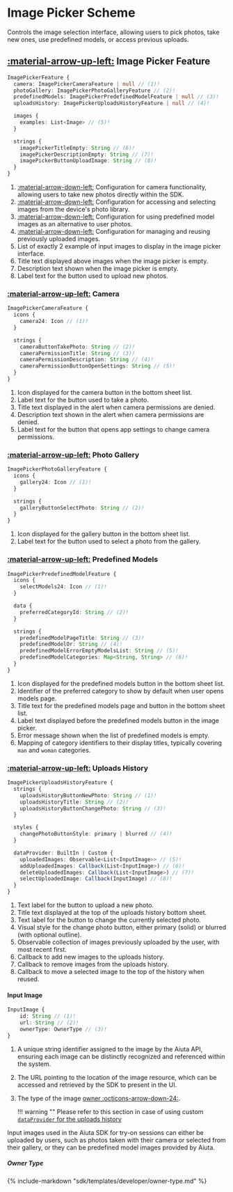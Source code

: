 # Image Picker Scheme

Controls the image selection interface, allowing users to pick photos, take new ones, use predefined models, or access previous uploads.

## [:material-arrow-up-left:](/sdk/developer/configuration/features/#features) Image Picker Feature

```typescript
ImagePickerFeature {
  camera: ImagePickerCameraFeature | null // (1)!
  photoGallery: ImagePickerPhotoGalleryFeature // (2)!
  predefinedModels: ImagePickerPredefinedModelFeature | null // (3)!
  uploadsHistory: ImagePickerUploadsHistoryFeature | null // (4)!

  images {
    examples: List<Image> // (5)!
  }

  strings {
    imagePickerTitleEmpty: String // (6)!
    imagePickerDescriptionEmpty: String // (7)!
    imagePickerButtonUploadImage: String // (8)!
  }
}
```

1.  [:material-arrow-down-left:](#camera) Configuration for camera functionality, allowing users to take new photos directly within the SDK.
2.  [:material-arrow-down-left:](#photo-gallery) Configuration for accessing and selecting images from the device's photo library.
3.  [:material-arrow-down-left:](#predefined-models) Configuration for using predefined model images as an alternative to user photos.
4.  [:material-arrow-down-left:](#uploads-history) Configuration for managing and reusing previously uploaded images.
5.  List of exactly 2 example of input images to display in the image picker interface.
6.  Title text displayed above images when the image picker is empty.
7.  Description text shown when the image picker is empty.
8.  Label text for the button used to upload new photos.



### [:material-arrow-up-left:](#image-picker-feature) Camera
```typescript
ImagePickerCameraFeature {
  icons {
    camera24: Icon // (1)!
  }

  strings {
    cameraButtonTakePhoto: String // (2)!
    cameraPermissionTitle: String // (3)!
    cameraPermissionDescription: String // (4)!
    cameraPermissionButtonOpenSettings: String // (5)!
  }
}
```

1.  Icon displayed for the camera button in the bottom sheet list.
2.  Label text for the button used to take a photo.
3.  Title text displayed in the alert when camera permissions are denied.
4.  Description text shown in the alert when camera permissions are denied.
5.  Label text for the button that opens app settings to change camera permissions.



### [:material-arrow-up-left:](#image-picker-feature) Photo Gallery
```typescript
ImagePickerPhotoGalleryFeature {
  icons {
    gallery24: Icon // (1)!
  }

  strings {
    galleryButtonSelectPhoto: String // (2)!
  }
}
```

1.  Icon displayed for the gallery button in the bottom sheet list.
2.  Label text for the button used to select a photo from the gallery.



### [:material-arrow-up-left:](#image-picker-feature) Predefined Models
```typescript
ImagePickerPredefinedModelFeature {
  icons {
    selectModels24: Icon // (1)!
  }

  data {
    preferredCategoryId: String // (2)!
  }

  strings {
    predefinedModelPageTitle: String // (3)!
    predefinedModelOr: String // (4)!
    predefinedModelErrorEmptyModelsList: String // (5)!
    predefinedModelCategories: Map<String, String> // (6)!
  }
}
```

1.  Icon displayed for the predefined models button in the bottom sheet list.
2.  Identifier of the preferred category to show by default when user opens models page.
3.  Title text for the predefined models page and button in the bottom sheet list.
4.  Label text displayed before the predefined models button in the image picker.
5.  Error message shown when the list of predefined models is empty.
6.  Mapping of category identifiers to their display titles, typically covering `man` and `woman` categories.



### [:material-arrow-up-left:](#image-picker-feature) Uploads History
```typescript
ImagePickerUploadsHistoryFeature {
  strings {
    uploadsHistoryButtonNewPhoto: String // (1)!
    uploadsHistoryTitle: String // (2)!
    uploadsHistoryButtonChangePhoto: String // (3)!
  }

  styles {
    changePhotoButtonStyle: primary | blurred // (4)!
  }

  dataProvider: BuiltIn | Custom {
    uploadedImages: Observable<List<InputImage>> // (5)!
    addUploadedImages: Callback(List<InputImage>) // (6)!
    deleteUploadedImages: Callback(List<InputImage>) // (7)!
    selectUploadedImage: Callback(InputImage) // (8)!
  }
}
```

1.  Text label for the button to upload a new photo.
2.  Title text displayed at the top of the uploads history bottom sheet.
3.  Text label for the button to change the currently selected photo.
4.  Visual style for the change photo button, either primary (solid) or blurred (with optional outline).
5.  Observable collection of images previously uploaded by the user, with most recent first.
6.  Callback to add new images to the uploads history.
7.  Callback to remove images from the uploads history.
8.  Callback to move a selected image to the top of the history when reused. 


#### Input Image

```typescript
InputImage {
    id: String // (1)!
    url: String // (2)!
    ownerType: OwnerType // (3)!
}
```

1.  A unique string identifier assigned to the image by the Aiuta API, ensuring each image can be distinctly recognized and referenced within the system.
2.  The URL pointing to the location of the image resource, which can be accessed and retrieved by the SDK to present in the UI.
3.  The type of the image [owner :octicons-arrow-down-24:](#owner-type).
    
    !!! warning ""
        Please refer to this section in case of using custom [`dataProvider` for the uploads history](configuration.md#uploads-history)

Input images used in the Aiuta SDK for try-on sessions can either be uploaded by users, such as photos taken with their camera or selected from their gallery, or they can be predefined model images provided by Aiuta.

##### Owner Type

{% include-markdown "sdk/templates/developer/owner-type.md" %}
